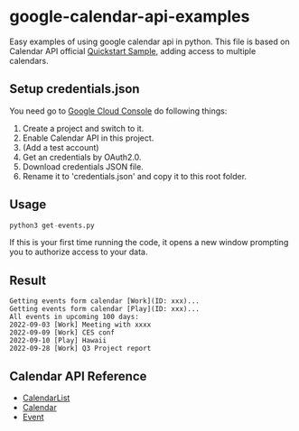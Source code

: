 # google-calendar-api-examples
 Easy examples of using google calendar api in python. This file is based on Calendar API official [Quickstart Sample](https://developers.google.com/calendar/api/quickstart/python), adding access to multiple calendars.

## Setup credentials.json
You need go to [Google Cloud Console](https://console.cloud.google.com/?hl=zh-TW) do following things:
1. Create a project and switch to it.
1. Enable Calendar API in this project.
1. (Add a test account)
1. Get an credentials by OAuth2.0.
1. Download credentials JSON file.
1. Rename it to 'credentials.json' and copy it to this root folder.

## Usage
```python
python3 get-events.py
```
If this is your first time running the code, it opens a new window prompting you to authorize access to your data.

## Result
```
Getting events form calendar [Work](ID: xxx)...
Getting events form calendar [Play](ID: xxx)...
All events in upcoming 100 days:
2022-09-03 [Work] Meeting with xxxx
2022-09-09 [Work] CES conf
2022-09-10 [Play] Hawaii
2022-09-28 [Work] Q3 Project report
```

## Calendar API Reference
* [CalendarList](https://developers.google.com/calendar/api/v3/reference/calendarList)
* [Calendar](https://developers.google.com/calendar/api/v3/reference/calendars)
* [Event](https://developers.google.com/calendar/api/v3/reference/events)
